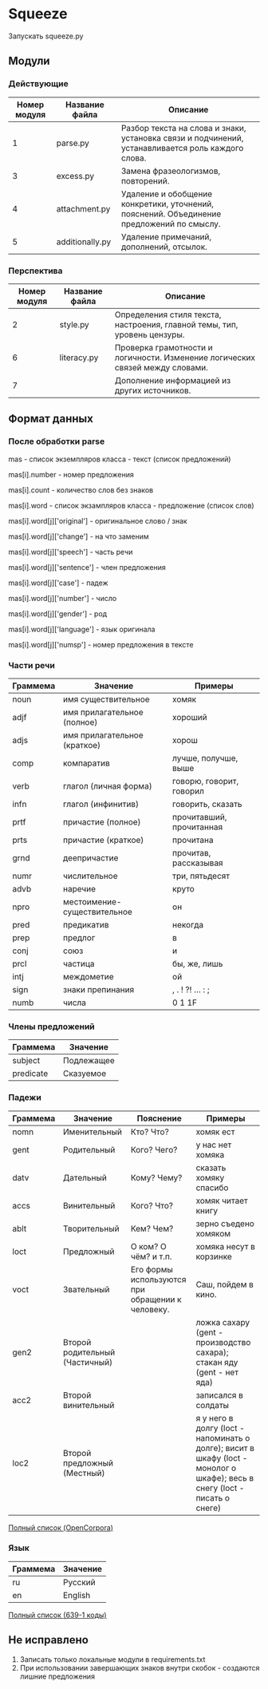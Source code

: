 # Squeeze
Запускать squeeze.py

Модули
-----
### Действующие

Номер модуля | Название файла | Описание
---|---|---
1 | parse.py | Разбор текста на слова и знаки, установка связи и подчинений, устанавливается роль каждого слова.
3 | excess.py | Замена фразеологизмов, повторений.
4 | attachment.py | Удаление и обобщение конкретики, уточнений, пояснений. Объединение предложений по смыслу.
5 | additionally.py | Удаление примечаний, дополнений, отсылок.

### Перспектива

Номер модуля | Название файла | Описание
---|---|---
2 | style.py | Определения стиля текста, настроения, главной темы, тип, уровень цензуры.
6 | literacy.py | Проверка грамотности и логичности. Изменение логических связей между словами.
7 |  | Дополнение информацией из других источников.

Формат данных
-----
### После обработки parse

mas - список экземпляров класса - текст (список предложений)

mas[i].number - номер предложения

mas[i].count - количество слов без знаков

mas[i].word - список экзампляров класса - предложение (список слов)

mas[i].word[j]['original'] - оригинальное слово / знак

mas[i].word[j]['change'] - на что заменим

mas[i].word[j]['speech'] - часть речи

mas[i].word[j]['sentence'] - член предложения

mas[i].word[j]['case'] - падеж

mas[i].word[j]['number'] - число

mas[i].word[j]['gender'] - род

mas[i].word[j]['language'] - язык оригинала

mas[i].word[j]['numsp'] - номер предложения в тексте

### Части речи

Граммема | Значение | Примеры
---------|----------|--------
noun | имя существительное | хомяк
adjf | имя прилагательное (полное) | хороший
adjs | имя прилагательное (краткое) | хорош
comp | компаратив | лучше, получше, выше
verb | глагол (личная форма) | говорю, говорит, говорил
infn | глагол (инфинитив) | говорить, сказать
prtf | причастие (полное) | прочитавший, прочитанная
prts | причастие (краткое) | прочитана
grnd | деепричастие | прочитав, рассказывая
numr | числительное | три, пятьдесят
advb | наречие | круто
npro | местоимение-существительное | он
pred | предикатив | некогда
prep | предлог | в
conj | союз | и
prcl | частица | бы, же, лишь
intj | междометие | ой
sign | знаки препинания | , . ! ?! … : ;
numb | числа | 0 1 1F

### Члены предложений

Граммема | Значение
---------|---------
subject | Подлежащее
predicate | Сказуемое

### Падежи

Граммема | Значение | Пояснение | Примеры
---------|----------|-----------|--------
nomn | Именительный | Кто? Что? | хомяк ест
gent | Родительный | Кого? Чего? | у нас нет хомяка
datv | Дательный | Кому? Чему? | сказать хомяку спасибо
accs | Винительный | Кого? Что? | хомяк читает книгу
ablt | Творительный | Кем? Чем? | зерно съедено хомяком
loct | Предложный | О ком? О чём? и т.п. | хомяка несут в корзинке
voct | Звательный | Его формы используются при обращении к человеку. | Саш, пойдем в кино.
gen2 | Второй родительный (Частичный) |  | ложка сахару (gent - производство сахара); стакан яду (gent - нет яда)
acc2 | Второй винительный |  | записался в солдаты
loc2 | Второй предложный (Местный) |  | я у него в долгу (loct - напоминать о долге); висит в шкафу (loct - монолог о шкафе); весь в снегу (loct - писать о снеге)

[Полный список (OpenCorpora)](http://opencorpora.org/dict.php?act=gram)

### Язык

Граммема | Значение
---------|---------
ru | Русский
en | English

[Полный список (639-1 коды)](https://en.wikipedia.org/wiki/List_of_ISO_639-1_codes)

Не исправлено
-----
1. Записать только локальные модули в requirements.txt
2. При использовании завершающих знаков внутри скобок - создаются лишние предложения
